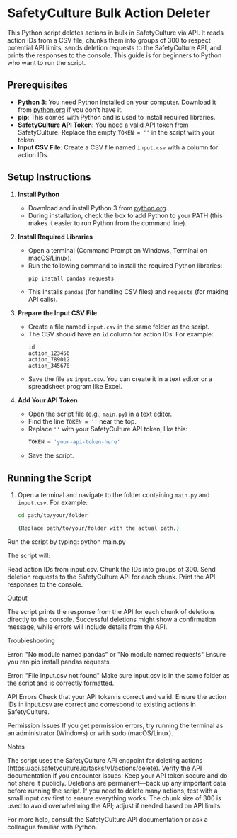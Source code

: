 # SafetyCulture Bulk Action Deleter

This Python script deletes actions in bulk in SafetyCulture via API. It reads action IDs from a CSV file, chunks them into groups of 300 to respect potential API limits, sends deletion requests to the SafetyCulture API, and prints the responses to the console. This guide is for beginners to Python who want to run the script.

## Prerequisites
- **Python 3**: You need Python installed on your computer. Download it from [python.org](https://www.python.org/downloads/) if you don't have it.
- **pip**: This comes with Python and is used to install required libraries.
- **SafetyCulture API Token**: You need a valid API token from SafetyCulture. Replace the empty `TOKEN = ''` in the script with your token.
- **Input CSV File**: Create a CSV file named `input.csv` with a column for action IDs.

## Setup Instructions

1. **Install Python**
   - Download and install Python 3 from [python.org](https://www.python.org/downloads/).
   - During installation, check the box to add Python to your PATH (this makes it easier to run Python from the command line).

2. **Install Required Libraries**
   - Open a terminal (Command Prompt on Windows, Terminal on macOS/Linux).
   - Run the following command to install the required Python libraries:
     ```bash
     pip install pandas requests
     ```
   - This installs `pandas` (for handling CSV files) and `requests` (for making API calls).

3. **Prepare the Input CSV File**
   - Create a file named `input.csv` in the same folder as the script.
   - The CSV should have an `id` column for action IDs. For example:
     ```csv
     id
     action_123456
     action_789012
     action_345678
     ```
   - Save the file as `input.csv`. You can create it in a text editor or a spreadsheet program like Excel.

4. **Add Your API Token**
   - Open the script file (e.g., `main.py`) in a text editor.
   - Find the line `TOKEN = ''` near the top.
   - Replace `''` with your SafetyCulture API token, like this:
     ```python
     TOKEN = 'your-api-token-here'
     ```
   - Save the script.

## Running the Script

1. Open a terminal and navigate to the folder containing `main.py` and `input.csv`. For example:
   ```bash
   cd path/to/your/folder

   (Replace path/to/your/folder with the actual path.)

Run the script by typing:
python main.py


The script will:

Read action IDs from input.csv.
Chunk the IDs into groups of 300.
Send deletion requests to the SafetyCulture API for each chunk.
Print the API responses to the console.



Output

The script prints the response from the API for each chunk of deletions directly to the console. Successful deletions might show a confirmation message, while errors will include details from the API.

Troubleshooting

Error: "No module named pandas" or "No module named requests"
Ensure you ran pip install pandas requests.


Error: "File input.csv not found"
Make sure input.csv is in the same folder as the script and is correctly formatted.


API Errors
Check that your API token is correct and valid.
Ensure the action IDs in input.csv are correct and correspond to existing actions in SafetyCulture.


Permission Issues
If you get permission errors, try running the terminal as an administrator (Windows) or with sudo (macOS/Linux).



Notes

The script uses the SafetyCulture API endpoint for deleting actions (https://api.safetyculture.io/tasks/v1/actions/delete). Verify the API documentation if you encounter issues.
Keep your API token secure and do not share it publicly.
Deletions are permanent—back up any important data before running the script.
If you need to delete many actions, test with a small input.csv first to ensure everything works.
The chunk size of 300 is used to avoid overwhelming the API; adjust if needed based on API limits.

For more help, consult the SafetyCulture API documentation or ask a colleague familiar with Python.```
